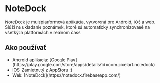 # NoteDock

NoteDock je multiplatformová aplikácia, vytvorená pre Android, iOS a web. Slúži na ukladanie poznámok, ktoré sú automaticky synchronizované na všetkých platformách v reálnom čase.

## Ako používať

<ul>
<li>Android aplikácia: [Google Play](https://play.google.com/store/apps/details?id=com.pixelart.notedock)</li>
<li>iOS: Zamietnutý z AppStoru :( </li>
<li>Web: [NoteDock](https://notedock.firebaseapp.com/)</li>
</ul>
